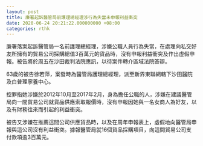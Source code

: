 ```yaml
---
layout: post
title: 廉署起訴醫管局前護理總經理涉行為失當未申報利益衝突
date: 2020-06-24 20:21:22.000000000 +08:00
categories: rthk
---
```


廉署落案起訴醫管局一名前護理總經理，涉嫌公職人員行為失當，在處理向私交好友所擁有的貿易公司採購總值3百萬元的貨品時，沒有申報利益衝突及作出虛假申報。被告將於周五在沙田裁判法院應訊，以待案件轉介區域法院答辯。

63歲的被告徐若萍，案發時為醫管局護理總經理，派至新界東聯網轄下沙田醫院及白普理寧養中心。

控罪指她涉嫌於2012年10月至2017年2月，身為擔任公職的人，涉嫌在建議醫管局向一間貿易公司就貨品供應索取報價時，沒有申報因她與一名女商人為好友，以及有財務往來而引起的利益衝突。

被告又涉嫌在推薦這間公司供應貨品時，以及在周年申報表上，虛假地向醫管局申報與這公司沒有利益衝突。據報醫管局就16個貨品採購項目，向這間貿易公司支付款項逾3百萬元。
　　
